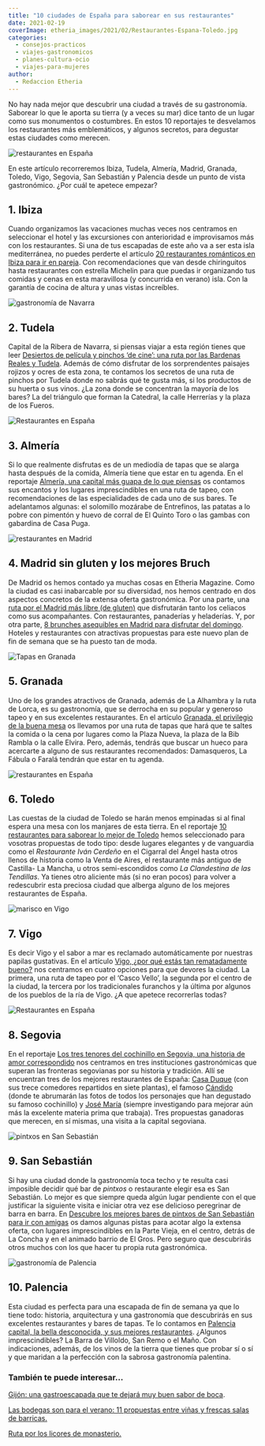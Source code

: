 ```yaml
---
title: "10 ciudades de España para saborear en sus restaurantes"
date: 2021-02-19
coverImage: etheria_images/2021/02/Restaurantes-Espana-Toledo.jpg
categories: 
  - consejos-practicos
  - viajes-gastronomicos
  - planes-cultura-ocio
  - viajes-para-mujeres
author: 
  - Redaccion Etheria
---
```


No hay nada mejor que descubrir una ciudad a través de su gastronomía. Saborear lo que le aporta su tierra (y a veces su mar) dice tanto de un lugar como sus monumentos o costumbres. En estos 10 reportajes te desvelamos los restaurantes más emblemáticos, y algunos secretos, para degustar estas ciudades como merecen.

![restaurantes en España](etheria_images/2021/02/restaurantes-espana-ibiza.jpg "Restaurante Amante, en la Sol d’en Serra (Ibiza). ©Tasya Menaker/ Amante")

En este artículo recorreremos Ibiza, Tudela, Almería, Madrid, Granada, Toledo, Vigo, 
Segovia, San Sebastián y Palencia desde un punto de vista gastronómico. ¿Por cuál te 
apetece empezar? 

## 1\. Ibiza

Cuando organizamos las vacaciones muchas veces nos centramos en seleccionar el hotel y 
las excursiones con anterioridad e improvisamos más con los restaurantes. Si una de tus 
escapadas de este año va a ser esta isla mediterránea, no puedes perderte el artículo [20 
restaurantes románticos en Ibiza para ir en 
pareja](https://etheriamagazine.com/2020/02/14/20-restaurantes-romanticos-de-ibiza-para-viajes-en-pareja/). 
Con recomendaciones que van desde chiringuitos hasta restaurantes con estrella Michelin 
para que puedas ir organizando tus comidas y cenas en esta maravillosa (y concurrida en 
verano) isla. Con la garantía de cocina de altura y unas vistas increíbles. 

![gastronomía de Navarra](etheria_images/2021/02/restaurantes-espana-Tudela.jpg "Verduras de Navarra. © Blanca Aldanondo Otamendi")

## 2\. Tudela

Capital de la Ribera de Navarra, si piensas viajar a esta región tienes que leer [Desiertos 
de película y pinchos ‘de cine’: una ruta por las Bardenas Reales y 
Tudela](https://etheriamagazine.com/2020/07/27/ruta-navarra-bardenas-reales-tudela-escapada-con-amigas/). 
Además de cómo disfrutar de los sorprendentes paisajes rojizos y ocres de esta zona, te 
contamos los secretos de una ruta de pinchos por Tudela donde no sabrás qué te gusta 
más, si los productos de su huerta o sus vinos. ¿La zona donde se concentran la mayoría 
de los bares? La del triángulo que forman la Catedral, la calle Herrerías y la plaza de 
los Fueros. 

![Restaurantes en España](etheria_images/2021/02/restaurantes-espana-almeria.jpg "Tapa de solomillo mozárabe en Entrefinos. © P.G.")

## 3\. Almería

Si lo que realmente disfrutas es de un mediodía de tapas que se alarga hasta después de 
la comida, Almería tiene que estar en tu agenda. En el reportaje [Almería, una capital 
más guapa de lo que 
piensas](https://etheriamagazine.com/2020/01/10/48-horas-con-amigas-en-almeria-capital-que-ver-y-donde-tapear/) 
os contamos sus encantos y los lugares imprescindibles en una ruta de tapeo, con 
recomendaciones de las especialidades de cada uno de sus bares. Te adelantamos algunas: 
el solomillo mozárabe de Entrefinos, las patatas a lo pobre con pimentón y huevo de 
corral de El Quinto Toro o las gambas con gabardina de Casa Puga. 

![restaurantes en Madrid](etheria_images/2021/02/Restaurantes-madrid-bruch.jpg "Deliciosas propuestas de brunch en el © Brunch Club Café, en Madrid.")

## 4\. Madrid sin gluten y los mejores Bruch

De Madrid os hemos contado ya muchas cosas en Etheria Magazine. Como la ciudad es casi 
inabarcable por su diversidad, nos hemos centrado en dos aspectos concretos de la 
extensa oferta gastronómica. Por una parte, una [ruta por el Madrid más libre (de 
gluten)](https://etheriamagazine.com/2020/10/02/ruta-madrid-sin-gluten-mejores-restaurantes-pastelerias/) 
que disfrutarán tanto los celiacos como sus acompañantes. Con restaurantes, panaderías y 
heladerías. Y, por otra parte, [8 brunches asequibles en Madrid para disfrutar del 
domingo](https://etheriamagazine.com/2020/11/13/brunch-buenos-y-baratos-en-madrid/). 
Hoteles y restaurantes con atractivas propuestas para este nuevo plan de fin de semana 
que se ha puesto tan de moda. 

![Tapas en Granada](etheria_images/2021/02/restaurantes-espana-granada.jpg "Gastronomía granadina en el © Restaurante Tendido 1.")

## 5\. Granada

Uno de los grandes atractivos de Granada, además de La Alhambra y la ruta de Lorca, es 
su gastronomía, que se derrocha en su popular y generoso tapeo y en sus excelentes 
restaurantes. En el artículo [Granada, el privilegio de la buena 
mesa](https://etheriamagazine.com/2020/10/30/restaurantes-bares-de-granada-y-visitas-para-mujeres/) 
os llevamos por una ruta de tapas que hará que te saltes la comida o la cena por lugares 
como la Plaza Nueva, la plaza de la Bib Rambla o la calle Elvira. Pero, además, tendrás 
que buscar un hueco para acercarte a alguno de sus restaurantes recomendados: 
Damasqueros, La Fábula o Faralá tendrán que estar en tu agenda. 

![restaurantes en España](etheria_images/2021/02/Restaurantes-Espana-Toledo.jpg "Mesa del restaurante © Alfileritos 24, en Toledo.")

## 6\. Toledo

Las cuestas de la ciudad de Toledo se harán menos empinadas si al final espera una mesa 
con los manjares de esta tierra. En el reportaje [10 restaurantes para saborear lo mejor 
de 
Toledo](https://etheriamagazine.com/2020/11/03/comer-en-toledo-mejores-restaurantes-bares-tapas/) 
hemos seleccionado para vosotras propuestas de todo tipo: desde lugares elegantes y de 
vanguardia como el _Restaurante Iván Cerdeño_ en el Cigarral del Ángel hasta otros 
llenos de historia como la Venta de Aires, el restaurante más antiguo de Castilla- La 
Mancha, u otros semi-escondidos como _La Clandestina de las Tendillas_. Ya tienes otro 
aliciente más (si no eran pocos) para volver a redescubrir esta preciosa ciudad que 
alberga alguno de los mejores restaurantes de España. 

![marisco en Vigo](etheria_images/2021/02/restaurantes-espana-vigo.jpg "El ambiente familiar de Bao recuerda una ley gallega no escrita que asegura que en casa es donde mejor se come marisco. © J.L. Migueláñez y F. Abente")

## 7\. Vigo

Es decir Vigo y el sabor a mar es reclamado automáticamente por nuestras papilas 
gustativas. En el artículo [Vigo, ¿por qué estás tan rematadamente 
bueno?](https://etheriamagazine.com/2020/11/24/comer-en-vigo-mejores-restaurantes-furanchos/) 
nos centramos en cuatro opciones para que devores la ciudad. La primera, una ruta de 
tapeo por el ‘Casco Vello’, la segunda por el centro de la ciudad, la tercera por los 
tradicionales furanchos y la última por algunos de los pueblos de la ría de Vigo. ¿A que 
apetece recorrerlas todas? 

![Restaurantes en España](etheria_images/2021/02/restaurantes-espana-segovia.jpg "Cochinillo deshuesado a fuego lento con agridulce de manzana en rulo crujiente del © restaurante José María.")

## 8\. Segovia

En el reportaje [Los tres tenores del cochinillo en Segovia, una historia de amor 
correspondido](https://etheriamagazine.com/2020/12/01/mejores-restaurantes-para-comer-cochinillo-en-segovia/) 
nos centramos en tres instituciones gastronómicas que superan las fronteras segovianas 
por su historia y tradición. Allí se encuentran tres de los mejores restaurantes de 
España: [Casa Duque](https://restauranteduque.es/) (con sus trece comedores repartidos 
en siete plantas), el famoso [Cándido](https://mesondecandido.es/) (donde te abrumarán 
las fotos de todos los personajes que han degustado su famoso cochinillo) y [José 
María](https://www.restaurantejosemaria.com/) (siempre investigando para mejorar aún más 
la excelente materia prima que trabaja). Tres propuestas ganadoras que merecen, en sí 
mismas, una visita a la capital segoviana. 

![pintxos en San Sebastián](etheria_images/2021/02/restaurantes-espana-San-Sebastian-Gros.jpg "Pintxo de queso al carbón de Ramontxu Berri y tacos en Topa Sukaldería, en el barrio del Gros de San Sebastián. © DSST")

## 9\. San Sebastián

Si hay una ciudad donde la gastronomía toca techo y te resulta casi imposible decidir 
qué bar de _pintxos_ o restaurante elegir esa es San Sebastián. Lo mejor es que siempre 
queda algún lugar pendiente con el que justificar la siguiente visita e iniciar otra vez 
ese delicioso peregrinar de barra en barra. En [Descubre los mejores bares de pintxos de 
San Sebastián para ir con 
amigas](https://etheriamagazine.com/2019/11/08/de-pintxos-por-san-sebastian-y-la-costa-de-guipuzcoa-escapada-con-amigas/) 
os damos algunas pistas para acotar algo la extensa oferta, con lugares imprescindibles 
en la Parte Vieja, en el centro, detrás de La Concha y en el animado barrio de El Gros. 
Pero seguro que descubrirás otros muchos con los que hacer tu propia ruta gastronómica. 

![gastronomía de Palencia](etheria_images/2021/02/restaurantes-espana-palencia.jpg "Vermú en La Barra de Villoldo frente a la iglesia de San Miguel. © Cedida por Ayto. Palencia")

## 10\. Palencia

Esta ciudad es perfecta para una escapada de fin de semana ya que lo tiene todo: 
historia, arquitectura y una gastronomía que descubrirás en sus excelentes restaurantes 
y bares de tapas. Te lo contamos en [Palencia capital, la bella desconocida, y sus 
mejores 
restaurantes](https://etheriamagazine.com/2020/09/30/que-ver-hacer-en-palencia-capital-con-amigas/). 
¿Algunos imprescindibles? La Barra de Villoldo, San Remo o el Maño. Con indicaciones, 
además, de los vinos de la tierra que tienes que probar sí o sí y que maridan a la 
perfección con la sabrosa gastronomía palentina. 

### También te puede interesar...

[Gijón: una gastroescapada que te dejará muy buen sabor de 
boca](https://etheriamagazine.com/2021/01/25/gijon-y-sus-mejores-sidrerias-restaurantes-pastelerias/). 

[Las bodegas son para el verano: 11 propuestas entre viñas y frescas salas de 
barricas.](https://etheriamagazine.com/2020/07/08/visitas-bodegas-espana-verano-2020/) 

[Ruta por los licores de 
monasterio.](https://etheriamagazine.com/2020/04/29/viajes-espana-ruta-por-los-licores-de-monasterio/)
